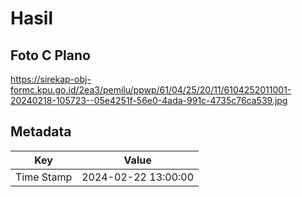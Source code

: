 # Hasil

## Foto C Plano

https://sirekap-obj-formc.kpu.go.id/2ea3/pemilu/ppwp/61/04/25/20/11/6104252011001-20240218-105723--05e4251f-56e0-4ada-991c-4735c76ca539.jpg


## Metadata

| Key        | Value               |
| ---------- | ------------------- |
| Time Stamp | 2024-02-22 13:00:00 |



